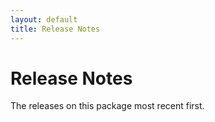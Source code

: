 ```yaml
---
layout: default
title: Release Notes
---
```


# Release Notes

The releases on this package most recent first.

